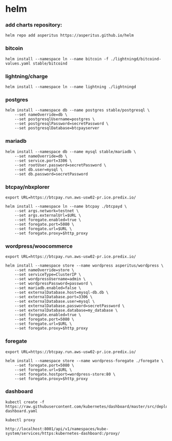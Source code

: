 # helm

<!-- 
kubectl create serviceaccount --namespace kube-system tiller
kubectl create clusterrolebinding tiller-cluster-rule --clusterrole=cluster-admin --serviceaccount=kube-system:tiller
kubectl patch deploy --namespace kube-system tiller-deploy -p '{"spec":{"template":{"spec":{"serviceAccount":"tiller"}}}}'
helm init --service-account tiller --upgrade
-->

### add charts repository:

<!-- helm repo add incubator http://storage.googleapis.com/kubernetes-charts-incubator -->
```
helm repo add asperitus https://asperitus.github.io/helm
```

<!--
create namespace:

kubectl create namespace fe


zookeeper:

helm install --namespace fe --name zookeeper incubator/zookeeper \
      --set replicaCount=1 \
      --set fullnameOverride=zookeeper

nifi:

helm install --namespace fe --name nifi asperitus/nifi

helm install --namespace fe --name nifi asperitus/nifi \
    --set replicaCount=1 \
    --set zookeeper.enabled=false \
    --set zookeeper.url=zookeeper:2181
-->

<!-- ### nifi

```
helm install --namespace fe --name nifi ./nifi \
    --set replicaCount=1 \
    --set zookeeper.enabled=false \
    --set zookeeper.url=zookeeper:2181
``` -->

### bitcoin

```
helm install --namespace ln --name bitcoin -f ./lightningd/bitcoind-values.yaml stable/bitcoind
```

### lightning/charge

```
helm install --namespace ln --name lightning ./lightningd
```

### postgres

```
helm install --namespace db --name postgres stable/postgresql \
    --set nameOverride=db \
    --set postgresqlUsername=postgres \
    --set postgresqlPassword=secretPassword \
    --set postgresqlDatabase=btcpayserver
 ```

<!--
PostgreSQL can be accessed via port 5432 on the following DNS name from within your cluster:

    postgres-db.db.svc.cluster.local

To get the password for "postgres" run:

    export POSTGRESQL_PASSWORD=$(kubectl get secret --namespace db postgres-db -o jsonpath="{.data.postgresql-password}" | base64 --decode)

To connect to your database run the following command:

    kubectl run postgres-db-client --rm --tty -i --image bitnami/postgresql --env="PGPASSWORD=$POSTGRESQL_PASSWORD" --command -- psql --host postgres-db -U postgres



To connect to your database from outside the cluster execute the following commands:

    kubectl port-forward --namespace db svc/postgres-db 5432:5432 &
    PGPASSWORD=secretPassword "psql --host 127.0.0.1 -U postgres
-->

### mariadb
```
helm install --namespace db --name mysql stable/mariadb \
    --set nameOverride=db \
    --set service.port=3306 \
    --set rootUser.password=secretPassword \
    --set db.user=mysql \
    --set db.password=secretPassword
```

<!--
Administrator credentials:

  Username: root
  Password : $(kubectl get secret --namespace db mysql-db -o jsonpath="{.data.mariadb-root-password}" | base64 --decode)

To connect to your database:

  1. Run a pod that you can use as a client:

      kubectl run mysql-db-client --rm --tty -i --image  docker.io/bitnami/mariadb:10.1.36 --namespace db --command -- bash

  2. To connect to master service (read/write):

      mysql -h mysql-db.db.svc.cluster.local -uroot -p my_database

  3. To connect to slave service (read-only):

      mysql -h mysql-mariadb-slave.db.svc.cluster.local -uroot -p my_database

To upgrade this helm chart:

  1. Obtain the password as described on the 'Administrator credentials' section and set the 'rootUser.password' parameter as shown below:

      ROOT_PASSWORD=$(kubectl get secret --namespace db mysql-db -o jsonpath="{.data.mariadb-root-password}" | base64 --decode)
      helm upgrade mysql stable/mariadb --set rootUser.password=$ROOT_PASSWORD
-->

<!-- my_database -->
<!-- --set db.name=storefront privileges not granted -->
<!-- kubectl -n store exec -i -t mysql-mariadb-master-0 -- mysql -uroot --password=secretPassword -->

### btcpay/nbxplorer

```
export URL=https://btcpay.run.aws-usw02-pr.ice.predix.io/

helm install --namespace ln --name btcpay ./btcpayd \
    --set args.network=testnet \
    --set args.externalUrl=$URL \
    --set foregate.enabled=true \
    --set foregate.port=5080 \
    --set foregate.url=$URL \
    --set foregate.proxy=$http_proxy
```

<!--
helm upgrade btcpay ./btcpayd --set args.externalUrl=http://localhost:23001/
helm upgrade btcpay ./btcpayd --set args.externalUrl=https://btcpay.run.aws-usw02-pr.ice.predix.io/ 
-->

### wordpress/woocommerce

```
export URL=https://btcpay.run.aws-usw02-pr.ice.predix.io/

helm install --namespace store --name wordpress asperitus/wordpress \
    --set nameOverride=store \
    --set serviceType=ClusterIP \
    --set wordpressUsername=admin \
    --set wordpressPassword=password \
    --set mariadb.enabled=false \
    --set externalDatabase.host=mysql-db.db \
    --set externalDatabase.port=3306 \
    --set externalDatabase.user=mysql \
    --set externalDatabase.password=secretPassword \
    --set externalDatabase.database=my_database \
    --set foregate.enabled=true \
    --set foregate.port=5080 \
    --set foregate.url=$URL \
    --set foregate.proxy=$http_proxy
```

### foregate

```
export URL=https://btcpay.run.aws-usw02-pr.ice.predix.io/

helm install --namespace store --name wordpress-foregate ./foregate \
    --set foregate.port=5080 \
    --set foregate.url=$URL \
    --set foregate.hostport=wordpress-store:80 \
    --set foregate.proxy=$http_proxy
```

### dashboard

```
kubectl create -f https://raw.githubusercontent.com/kubernetes/dashboard/master/src/deploy/recommended/kubernetes-dashboard.yaml

kubectl proxy

http://localhost:8001/api/v1/namespaces/kube-system/services/https:kubernetes-dashboard:/proxy/

```


<!--  -->
<!-- docker run -it --rm --entrypoint "/bin/bash" elementsproject/lightningd -->
<!-- docker run -it --rm --entrypoint "/usr/bin/lightning-cli" elementsproject/lightningd --help -->
<!-- kubectl exec -i -t -n ln $POD -- bash -->
